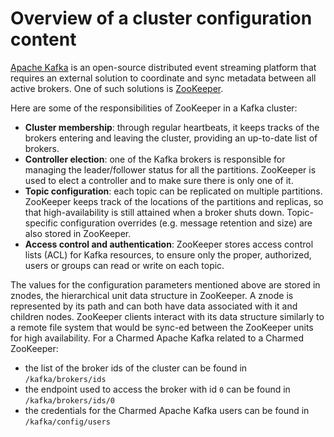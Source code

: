 # Overview of a cluster configuration content

[Apache Kafka](https://kafka.apache.org) is an open-source distributed event streaming platform that requires an external solution to coordinate and sync metadata between all active brokers.
One of such solutions is [ZooKeeper](https://zookeeper.apache.org).

Here are some of the responsibilities of ZooKeeper in a Kafka cluster:

- **Cluster membership**: through regular heartbeats, it keeps tracks of the brokers entering and leaving the cluster, providing an up-to-date list of brokers.
- **Controller election**: one of the Kafka brokers is responsible for managing the leader/follower status for all the partitions. ZooKeeper is used to elect a controller and to make sure there is only one of it.
- **Topic configuration**: each topic can be replicated on multiple partitions. ZooKeeper keeps track of the locations of the partitions and replicas, so that high-availability is still attained when a broker shuts down. Topic-specific configuration overrides (e.g. message retention and size) are also stored in ZooKeeper.
- **Access control and authentication**: ZooKeeper stores access control lists (ACL) for Kafka resources, to ensure only the proper, authorized, users or groups can read or write on each topic.

The values for the configuration parameters mentioned above are stored in znodes, the hierarchical unit data structure in ZooKeeper.
A znode is represented by its path and can both have data associated with it and children nodes.
ZooKeeper clients interact with its data structure similarly to a remote file system that would be sync-ed between the ZooKeeper units for high availability.
For a Charmed Apache Kafka related to a Charmed ZooKeeper:
- the list of the broker ids of the cluster can be found in `/kafka/brokers/ids`
- the endpoint used to access the broker with id `0` can be found in `/kafka/brokers/ids/0`
- the credentials for the Charmed Apache Kafka users can be found in `/kafka/config/users`
